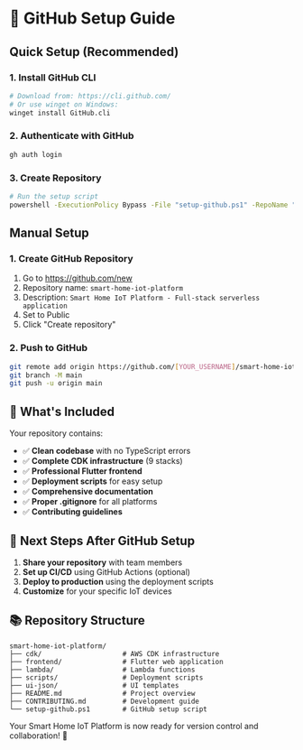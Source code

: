 # 🚀 GitHub Setup Guide

## Quick Setup (Recommended)

### 1. Install GitHub CLI
```bash
# Download from: https://cli.github.com/
# Or use winget on Windows:
winget install GitHub.cli
```

### 2. Authenticate with GitHub
```bash
gh auth login
```

### 3. Create Repository
```bash
# Run the setup script
powershell -ExecutionPolicy Bypass -File "setup-github.ps1" -RepoName "smart-home-iot-platform"
```

## Manual Setup

### 1. Create GitHub Repository
1. Go to https://github.com/new
2. Repository name: `smart-home-iot-platform`
3. Description: `Smart Home IoT Platform - Full-stack serverless application`
4. Set to Public
5. Click "Create repository"

### 2. Push to GitHub
```bash
git remote add origin https://github.com/[YOUR_USERNAME]/smart-home-iot-platform.git
git branch -M main
git push -u origin main
```

## 🎯 What's Included

Your repository contains:
- ✅ **Clean codebase** with no TypeScript errors
- ✅ **Complete CDK infrastructure** (9 stacks)
- ✅ **Professional Flutter frontend**
- ✅ **Deployment scripts** for easy setup
- ✅ **Comprehensive documentation**
- ✅ **Proper .gitignore** for all platforms
- ✅ **Contributing guidelines**

## 🔧 Next Steps After GitHub Setup

1. **Share your repository** with team members
2. **Set up CI/CD** using GitHub Actions (optional)
3. **Deploy to production** using the deployment scripts
4. **Customize** for your specific IoT devices

## 📚 Repository Structure

```
smart-home-iot-platform/
├── cdk/                    # AWS CDK infrastructure
├── frontend/               # Flutter web application  
├── lambda/                 # Lambda functions
├── scripts/                # Deployment scripts
├── ui-json/                # UI templates
├── README.md               # Project overview
├── CONTRIBUTING.md         # Development guide
└── setup-github.ps1        # GitHub setup script
```

Your Smart Home IoT Platform is now ready for version control and collaboration! 🎉